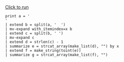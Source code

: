 [Click to run](https://dataexplorer.azure.com/clusters/help/databases/Samples?query=H4sIAAAAAAAEAIWSQQ7CIBBF13qKHzeFRBcewLM0tB2VWLCho6Lx8KLVEipGFgT48/58CJ3TlqGwQTF7DwwzXiuMp8l+ogIfECOQYyOWMUDSeVqTa5EP8z9qjBAdkfTJXODrMOV+Bi/md5Bnsg2q8Mx912oWaokCKGTQzHlFvlNBvmjel5rJaNuQ33hUEa1HtHqiE7KOhc2zkF1LVtQSK6yD1J+MUU7fCDSoteJSOaeuwqgDla3uWTRyicVCorrCR7ttAF41gdJ2J/gY/osgKRPb3W/b7WD7AGitYzhoAgAA)

```kql
print a = '								 					  		 		 								  		 		 						  		 		 							  				 			  										 								  		 		 	  		 		 		  		 		 							  		 	 					  		 	 		  		 		 					  				 			  								 						  		 		 								  		 		 						  		 		 							  		 		 		  				 			  		 	 					  										 								  										 										  		 	 								  		 	 		  		 		 					'
| extend b = split(a, '  ')
| mv-expand with_itemindex=x b
| extend c = split(b, ' ')
| mv-expand c
| extend d = strlen(c) - 1
| summarize e = strcat_array(make_list(d), "") by x
| extend f = make_string(toint(e))
| summarize g = strcat_array(make_list(f), "")
```